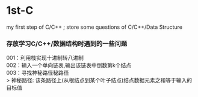 # 1st-C
my first step of C/C++  ;  store some questions of C/C++/Data Structure
### 存放学习C/C++/数据结构时遇到的一些问题
  001：利用栈实现十进制转八进制<br>
  002：输入一个单向链表,输出该链表中倒数第k个结点<br>
  003：寻找神秘路径秘路径<br>
    > 神秘路径: 该条路径上(从根结点到某个叶子结点)结点数据元素之和等于输入的目标值<br>
